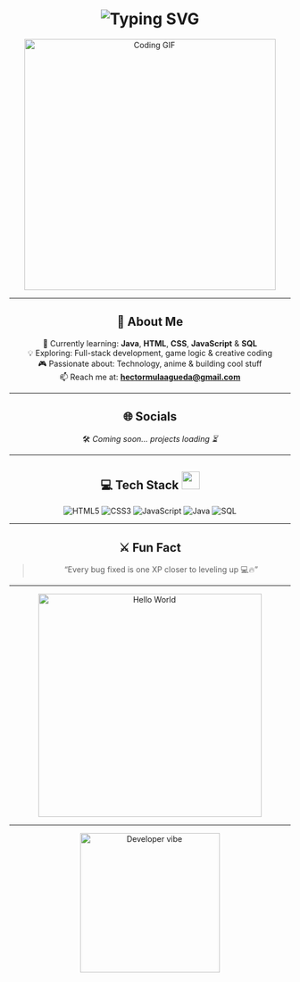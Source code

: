 <h1 align="center">
  <img src="https://readme-typing-svg.herokuapp.com?font=Fira+Code&weight=600&size=30&duration=3000&pause=500&color=00C7B7&center=true&vCenter=true&width=600&lines=Welcome+to+HectorX01's+Profile!;DAM+Student+%7C+Web+%26+App+Developer;Always+learning+something+new+🚀" alt="Typing SVG" />
</h1>

<p align="center">
  <img src="https://i.pinimg.com/originals/2e/bd/4d/2ebd4d8a6c00de0d9dfae5ee635c4562.gif" width="450" alt="Coding GIF">
</p>

---

<div align="center">

## 💫 About Me

🌱 Currently learning: **Java**, **HTML**, **CSS**, **JavaScript** & **SQL**  
💡 Exploring: Full-stack development, game logic & creative coding  
🎮 Passionate about: Technology, anime & building cool stuff  
📫 Reach me at: **hectormulaagueda@gmail.com**

---

## 🌐 Socials
🛠️ *Coming soon... projects loading ⏳*

---

## 💻 Tech Stack <img src="https://media2.giphy.com/media/QssGEmpkyEOhBCb7e1/giphy.gif" width="32px">

![HTML5](https://img.shields.io/badge/html5-%23E34F26.svg?style=for-the-badge&logo=html5&logoColor=white)
![CSS3](https://img.shields.io/badge/css3-%231572B6.svg?style=for-the-badge&logo=css3&logoColor=white)
![JavaScript](https://img.shields.io/badge/javascript-%23323330.svg?style=for-the-badge&logo=javascript&logoColor=%23F7DF1E)
![Java](https://img.shields.io/badge/Java-ED8B00.svg?style=for-the-badge&logo=java&logoColor=white)
![SQL](https://img.shields.io/badge/SQL-4479A1.svg?style=for-the-badge&logo=mysql&logoColor=white)

---

## ⚔️ Fun Fact
> “Every bug fixed is one XP closer to leveling up 💻🔥”

---

<p align="center">
  <img src="https://i.pinimg.com/originals/f5/5e/e2/f55ee2a2cddaa09acb3a612a18e67ad1.gif" width="400" alt="Hello World">
</p>

---

<p align="center">
  <img src="https://64.media.tumblr.com/5a5de7e7e4713b9cb8af41a676b06d84/4bba5b2a35d1b7b0-10/s640x960/8b8d87d88b60d7d324147365e3c967a3aab9ea8e.gif" width="250" alt="Developer vibe">
</p>

</div>

